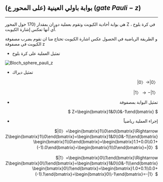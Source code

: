 ##  بوابة باولي العينية (على المحور ع)  ($gate$ $Pauli-z$) 
---

هي بوابة أحادية الكيوبت وتقوم بعملية دوران بمقدار
(170 حول المحور Z في كرة بلوخ ، أي أنها تعكس إشارة الكيوبت.
 

 و الطريقة الرياضية في الحصول عكس اشارة الكيوبت  تحتاج منا ان نقوم بضرب مصفوفة الكيوبت في مصفوفة z
 - تمثيل العملية على كرة بلوخ


![Bloch_sphere_pauli_z](~/images/pauliz.gif)

- تمثيل ديراك
 <div align="right">

$|0〉\rightarrow|0〉$

$|1〉\rightarrow -|1〉$

- تمثيل البوابة بمصفوفة 

$ Z=\begin{bmatrix}1&0\\0&-1\end{bmatrix} $


- إجراء العملية رياضياً 

$|0〉=\begin{bmatrix}1\\0\end{bmatrix}\Rightarrow Z\begin{bmatrix}1\\0\end{bmatrix}=\begin{bmatrix}1&0\\0&-1\\\end{bmatrix}\begin{bmatrix}1\\0\end{bmatrix}=\begin{bmatrix}1.1+0.0\\0.1+(-1).0\end{bmatrix}=\begin{bmatrix}1\\0\end{bmatrix}=|0〉$

$|1〉=\begin{bmatrix}0\\1\end{bmatrix}\Rightarrow Z\begin{bmatrix}0\\1\end{bmatrix}=\begin{bmatrix}1&0\\0&-1\\\end{bmatrix}\begin{bmatrix}0\\1\end{bmatrix}=\begin{bmatrix}1.0+0.1\\0.0+(-1).1\end{bmatrix}=\begin{bmatrix}0\\-1\end{bmatrix}=-|1〉$
</div>

 

<!-- المصادر -->
<!-- https://www.quantum-inspire.com/kbase/pauli-z/ -->
<!-- https://en.wikipedia.org/wiki/Quantum_logic_gate -->
